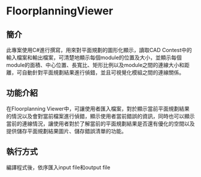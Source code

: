 # FloorplanningViewer
## 簡介
此專案使用C#進行撰寫，用來對平面規劃的圖形化顯示，讀取CAD Contest中的輸入檔案和輸出檔案，可清楚地顯示每個module的位置及大小，並顯示每個module的面積、中心位置、長寬比、矩形比例以及module之間的連線大小和距離，可自動針對平面規劃結果進行偵錯，並且可視覺化模組之間的連線關係。

## 功能介紹
在Floorplanning Viewer中，可讓使用者匯入檔案，對於顯示當前平面規劃結果的情況以及會對當前檔案進行偵錯，顯示使用者當前錯誤的資訊，同時也可以顯示當前的連線情況，讓使用者對於了解當前的平面規劃結果是否還有優化的空間以及提供儲存平面規劃結果圖片、儲存錯誤清單的功能。

## 執行方式
編譯程式後，依序匯入input file和output file
